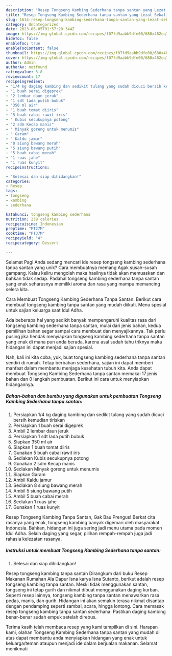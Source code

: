 ```yaml
---
description: "Resep Tongseng Kambing Sederhana tanpa santan yang Lezat Sekali, Mengugah Selera"
title: "Resep Tongseng Kambing Sederhana tanpa santan yang Lezat Sekali, Mengugah Selera"
slug: 1614-resep-tongseng-kambing-sederhana-tanpa-santan-yang-lezat-sekali-mengugah-selera
category: Uncategorized
date: 2023-06-05T01:57:20.344Z
image: https://img-global.cpcdn.com/recipes/f07fd9aabb9dfe00/680x482cq70/tongseng-kambing-sederhana-tanpa-santan-foto-resep-utama.jpg
hideToc: false
enableToc: true
enableTocContent: false
thumbnail: https://img-global.cpcdn.com/recipes/f07fd9aabb9dfe00/680x482cq70/tongseng-kambing-sederhana-tanpa-santan-foto-resep-utama.jpg
cover: https://img-global.cpcdn.com/recipes/f07fd9aabb9dfe00/680x482cq70/tongseng-kambing-sederhana-tanpa-santan-foto-resep-utama.jpg
author: Admin
authorAv: notfound
ratingvalue: 3.8
reviewcount: 17
recipeingredient:
- "1/4 kg daging kambing dan sedikit tulang yang sudah dicuci bersih kemudian tiriskan"
- "1 buah serai digeprek"
- "2 lembar daun jeruk"
- "1 sdt lada putih bubuk"
- "350 ml air"
- "1 buah tomat diiris"
- "5 buah cabai rawit iris"
- " Kubis secukupnya potong"
- "2 sdm Kecap manis"
- " Minyak goreng untuk menumis"
- " Garam"
- " Kaldu jamur"
- "8 siung bawang merah"
- "5 siung bawang putih"
- "5 buah cabai merah"
- "1 ruas jahe"
- "1 ruas kunyit"
recipeinstructions:

- "Selesai dan siap dihidangkan!"
categories:
- Resep
tags:
- tongseng
- kambing
- sederhana

katakunci: tongseng kambing sederhana 
nutrition: 239 calories
recipecuisine: Indonesian
preptime: "PT27M"
cooktime: "PT37M"
recipeyield: "4"
recipecategory: Dessert

---
```



Selamat Pagi Anda sedang mencari ide resep tongseng kambing sederhana tanpa santan yang unik? Cara membuatnya memang Agak susah-susah gampang. Kalau keliru mengolah maka hasilnya tidak akan memuaskan dan bahkan tidak sedap. Padahal tongseng kambing sederhana tanpa santan yang enak seharusnya memiliki aroma dan rasa yang mampu memancing selera kita.


Cara Membuat Tongseng Kambing Sederhana Tanpa Santan. Berikut cara membuat tongseng kambing tanpa santan yang mudah diikuti. Menu spesial untuk sajian keluarga saat Idul Adha.

Ada beberapa hal yang sedikit banyak mempengaruhi kualitas rasa dari tongseng kambing sederhana tanpa santan, mulai dari jenis bahan, kedua pemilihan bahan segar sampai cara membuat dan menyajikannya. Tak perlu pusing jika hendak menyiapkan tongseng kambing sederhana tanpa santan yang enak di mana pun anda berada, karena asal sudah tahu triknya maka hidangan ini dapat menjadi sajian spesial.


Nah, kali ini kita coba, yuk, buat tongseng kambing sederhana tanpa santan sendiri di rumah. Tetap berbahan sederhana, sajian ini dapat memberi manfaat dalam membantu menjaga kesehatan tubuh kita. Anda dapat membuat Tongseng Kambing Sederhana tanpa santan memakai 17 jenis bahan dan 0 langkah pembuatan. Berikut ini cara untuk menyiapkan hidangannya.

<!--inarticleads1-->

##### Bahan-bahan dan bumbu yang digunakan untuk pembuatan Tongseng Kambing Sederhana tanpa santan:

1. Persiapkan 1/4 kg daging kambing dan sedikit tulang yang sudah dicuci bersih kemudian tiriskan
1. Persiapkan 1 buah serai digeprek
1. Ambil 2 lembar daun jeruk
1. Persiapkan 1 sdt lada putih bubuk
1. Siapkan 350 ml air
1. Siapkan 1 buah tomat diiris
1. Gunakan 5 buah cabai rawit iris
1. Sediakan  Kubis secukupnya potong
1. Gunakan 2 sdm Kecap manis
1. Sediakan  Minyak goreng untuk menumis
1. Siapkan  Garam
1. Ambil  Kaldu jamur
1. Sediakan 8 siung bawang merah
1. Ambil 5 siung bawang putih
1. Ambil 5 buah cabai merah
1. Sediakan 1 ruas jahe
1. Gunakan 1 ruas kunyit


Resep Tongseng Kambing Tanpa Santan, Gak Bau Prengus! Berkat cita rasanya yang enak, tongseng kambing banyak digemari oleh masyarakat Indonesia. Bahkan, hidangan ini juga sering jadi menu utama pada momen Idul Adha. Selain daging yang segar, pilihan rempah-rempah juga jadi rahasia kelezatan rasanya. 

<!--inarticleads2-->

##### Instruksi untuk membuat Tongseng Kambing Sederhana tanpa santan:


1. Selesai dan siap dihidangkan!

Resep tongseng kambing tanpa santan Dirangkum dari buku Resep Makanan Rumahan Ala Dapur Isna karya Isna Sutanto, berikut adalah resep tongseng kambing tanpa santan. Meski tidak menggunakan santan, tongseng ini tetap gurih dan nikmat dibuat menggunakan daging kurban. Seperti resep lainnya, tongseng kambing tanpa santan menawarkan rasa pedas, manis, dan gurih. Hidangan ini akan semakin terasa nikmat disantap dengan pendamping seperti sambal, acara, hingga lontong. Cara memasak resep tongseng kambing tanpa santan sederhana: Pastikan daging kambing benar-benar sudah empuk setelah direbus. 

Terima kasih telah membaca resep yang kami tampilkan di sini. Harapan kami, olahan Tongseng Kambing Sederhana tanpa santan yang mudah di atas dapat membantu anda menyiapkan hidangan yang enak untuk keluarga/teman ataupun menjadi ide dalam berjualan makanan. Selamat menikmati
